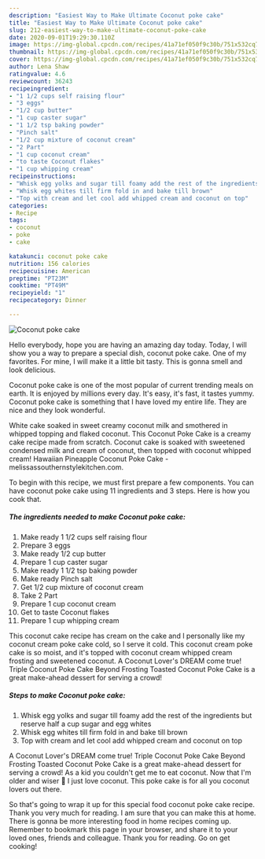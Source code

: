 ```yaml
---
description: "Easiest Way to Make Ultimate Coconut poke cake"
title: "Easiest Way to Make Ultimate Coconut poke cake"
slug: 212-easiest-way-to-make-ultimate-coconut-poke-cake
date: 2020-09-01T19:29:30.110Z
image: https://img-global.cpcdn.com/recipes/41a71ef050f9c30b/751x532cq70/coconut-poke-cake-recipe-main-photo.jpg
thumbnail: https://img-global.cpcdn.com/recipes/41a71ef050f9c30b/751x532cq70/coconut-poke-cake-recipe-main-photo.jpg
cover: https://img-global.cpcdn.com/recipes/41a71ef050f9c30b/751x532cq70/coconut-poke-cake-recipe-main-photo.jpg
author: Lena Shaw
ratingvalue: 4.6
reviewcount: 36243
recipeingredient:
- "1 1/2 cups self raising flour"
- "3 eggs"
- "1/2 cup butter"
- "1 cup caster sugar"
- "1 1/2 tsp baking powder"
- "Pinch salt"
- "1/2 cup mixture of coconut cream"
- "2 Part"
- "1 cup coconut cream"
- "to taste Coconut flakes"
- "1 cup whipping cream"
recipeinstructions:
- "Whisk egg yolks and sugar till foamy add the rest of the ingredients but reserve half a cup sugar and egg whites"
- "Whisk egg whites till firm fold in and bake till brown"
- "Top with cream and let cool add whipped cream and coconut on top"
categories:
- Recipe
tags:
- coconut
- poke
- cake

katakunci: coconut poke cake 
nutrition: 156 calories
recipecuisine: American
preptime: "PT23M"
cooktime: "PT49M"
recipeyield: "1"
recipecategory: Dinner

---
```



![Coconut poke cake](https://img-global.cpcdn.com/recipes/41a71ef050f9c30b/751x532cq70/coconut-poke-cake-recipe-main-photo.jpg)

Hello everybody, hope you are having an amazing day today. Today, I will show you a way to prepare a special dish, coconut poke cake. One of my favorites. For mine, I will make it a little bit tasty. This is gonna smell and look delicious.

Coconut poke cake is one of the most popular of current trending meals on earth. It is enjoyed by millions every day. It's easy, it's fast, it tastes yummy. Coconut poke cake is something that I have loved my entire life. They are nice and they look wonderful.

White cake soaked in sweet creamy coconut milk and smothered in whipped topping and flaked coconut. This Coconut Poke Cake is a creamy cake recipe made from scratch. Coconut cake is soaked with sweetened condensed milk and cream of coconut, then topped with coconut whipped cream! Hawaiian Pineapple Coconut Poke Cake - melissassouthernstylekitchen.com.


To begin with this recipe, we must first prepare a few components. You can have coconut poke cake using 11 ingredients and 3 steps. Here is how you cook that.

<!--inarticleads1-->

##### The ingredients needed to make Coconut poke cake:

1. Make ready 1 1/2 cups self raising flour
1. Prepare 3 eggs
1. Make ready 1/2 cup butter
1. Prepare 1 cup caster sugar
1. Make ready 1 1/2 tsp baking powder
1. Make ready Pinch salt
1. Get 1/2 cup mixture of coconut cream
1. Take 2 Part
1. Prepare 1 cup coconut cream
1. Get to taste Coconut flakes
1. Prepare 1 cup whipping cream


This coconut cake recipe has cream on the cake and I personally like my coconut cream poke cake cold, so I serve it cold. This coconut cream poke cake is so moist, and it&#39;s topped with coconut cream whipped cream frosting and sweetened coconut. A Coconut Lover&#39;s DREAM come true! Triple Coconut Poke Cake Beyond Frosting Toasted Coconut Poke Cake is a great make-ahead dessert for serving a crowd! 

<!--inarticleads2-->

##### Steps to make Coconut poke cake:

1. Whisk egg yolks and sugar till foamy add the rest of the ingredients but reserve half a cup sugar and egg whites
1. Whisk egg whites till firm fold in and bake till brown
1. Top with cream and let cool add whipped cream and coconut on top


A Coconut Lover&#39;s DREAM come true! Triple Coconut Poke Cake Beyond Frosting Toasted Coconut Poke Cake is a great make-ahead dessert for serving a crowd! As a kid you couldn&#39;t get me to eat coconut. Now that I&#39;m older and wiser 🙂 I just love coconut. This poke cake is for all you coconut lovers out there. 

So that's going to wrap it up for this special food coconut poke cake recipe. Thank you very much for reading. I am sure that you can make this at home. There is gonna be more interesting food in home recipes coming up. Remember to bookmark this page in your browser, and share it to your loved ones, friends and colleague. Thank you for reading. Go on get cooking!
